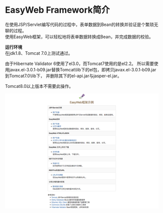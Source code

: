 # EasyWeb Framework简介  
在使用JSP/Servlet编写代码的过程中，表单数据到Bean的转换并验证是个繁琐无聊的过程。  
使用EasyWeb框架，可以轻松地将表单数据转换成Bean，并完成数据的校验。

**运行环境**  
在jdk1.8、Tomcat 7.0上测试通过。

由于Hibernate Validator 6使用了el3.0，而Tomcat7使用的是el2.2。
所以需要使用javax.el-3.0.1-b09.jar替换Tomcat\lib下的el包，即拷贝javax.el-3.0.1-b09.jar到Tomcat7.0\lib下，
并删除其下的el-api.jar与jasper-el.jar。

Tomcat8.0以上版本不需要此操作。

![image](demo01.png)